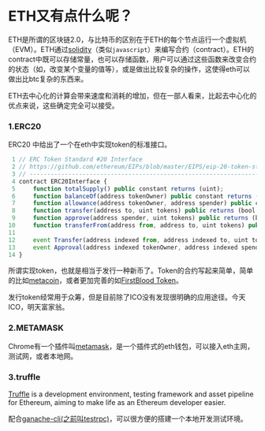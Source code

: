 ETH又有点什么呢？
===

ETH是所谓的区块链2.0，与比特币的区别在于ETH的每个节点运行一个虚拟机（EVM）。ETH通过[solidity](https://solidity.readthedocs.io/en/develop/)（类似`javascript`）来编写合约（contract）。ETH的contract中既可以存储常量，也可以存储函数，用户可以通过这些函数来改变合约的状态（如，改变某个变量的值等），或是做出比较复杂的操作，这使得eth可以做出比btc复杂的东西来。

ETH去中心化的计算会带来速度和消耗的增加，但在一部人看来，比起去中心化的优点来说，这些确定完全可以接受。


### 1.ERC20
ERC20 中给出了一个在eth中实现token的标准接口。
```js
 1 // ERC Token Standard #20 Interface
 2 // https://github.com/ethereum/EIPs/blob/master/EIPS/eip-20-token-standard.md
 3 // ----------------------------------------------------------------------------
 4 contract ERC20Interface {
 5     function totalSupply() public constant returns (uint);
 6     function balanceOf(address tokenOwner) public constant returns (uint balance);
 7     function allowance(address tokenOwner, address spender) public constant returns (uint remaining);
 8     function transfer(address to, uint tokens) public returns (bool success);
 9     function approve(address spender, uint tokens) public returns (bool success);
10     function transferFrom(address from, address to, uint tokens) public returns (bool success);
11 
12     event Transfer(address indexed from, address indexed to, uint tokens);
13     event Approval(address indexed tokenOwner, address indexed spender, uint tokens);
14 }
```




所谓实现token，也就是相当于发行一种新币了。Token的合约写起来简单，简单的比如[metacoin](https://github.com/truffle-box/metacoin-box/blob/master/contracts/MetaCoin.sol)，或者更加完善的如[FirstBlood Token](https://github.com/bomei/lushstew/blob/master/xtc-doc/src/firstbloodcoin.sol)。

发行token经常用于众筹，但是目前除了ICO没有发现很明确的应用途径。今天ICO，明天富家翁。

### 2.METAMASK
Chrome有一个插件叫[metamask](https://chrome.google.com/webstore/detail/metamask/nkbihfbeogaeaoehlefnkodbefgpgknn)，是一个插件式的eth钱包，可以接入eth主网，测试网，或者本地网。

### 3.truffle

[Truffle](https://github.com/trufflesuite/truffle) is a development environment, testing framework and asset pipeline for Ethereum, aiming to make life as an Ethereum developer easier.

配合[ganache-cli(之前叫testrpc)](https://github.com/trufflesuite/ganache-cli)，可以很方便的搭建一个本地开发测试环境。